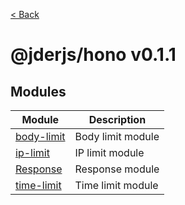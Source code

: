 [< Back](./../README.md)

# @jderjs/hono v0.1.1

## Modules

| Module | Description |
| ------ | ------ |
| [body-limit](body-limit/README.md) | Body limit module |
| [ip-limit](ip-limit/README.md) | IP limit module |
| [Response](Response/README.md) | Response module |
| [time-limit](time-limit/README.md) | Time limit module |
